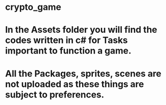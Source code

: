 # crypto_game
# In the Assets folder you will find the codes written in c# for Tasks important to function a game.
# All the Packages, sprites, scenes are not uploaded as these things are subject to preferences.
